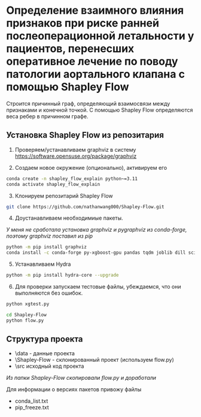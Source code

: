 # Определение взаимного влияния признаков при риске ранней послеоперационной летальности у пациентов, перенесших оперативное лечение по поводу патологии аортального клапана с помощью Shapley Flow

Строится причинный граф, определяющий взаимосвязи между признаками и конечной точкой.
С помощью Shapley Flow определяются веса ребер в причинном графе.

## Установка Shapley Flow из репозитария
1. Проверяем/устанавливаем graphviz в систему
https://software.opensuse.org/package/graphviz

2. Создаем новое окружение (опционально), активируем его
``` bash
conda create -n shapley_flow_explain python~=3.11
conda activate shapley_flow_explain
```
3. Клонируем репозитарий Shapley Flow
``` bash
git clone https://github.com/nathanwang000/Shapley-Flow.git
```
4. Доустанавливаем необходимиые пакеты.

_У меня не сработала установка graphviz и pygraphviz из conda-forge, поэтому graphviz поставил из pip_
``` bash
python -m pip install graphviz
conda install -c conda-forge py-xgboost-gpu pandas tqdm joblib dill scikit-learn pygraphviz
```
5. Устанавливаем Hydra
```bash
python -m pip install hydra-core --upgrade
```
6. Для проверки запускаем тестовые файлы, убеждаемся, что они выполняются без ошибок.
``` bash
python xgtest.py

cd Shapley-Flow
python flow.py
```
## Структура проекта

- \data - данные проекта
- \Shapley-Flow - склонированный проект (используем flow.py)
- \src исходный код проекта

_Из папки Shapley-Flow скопировали flow.py и доработали_

Для информации о версиях пакетов привожу файлы
 - conda_list.txt
 - pip_freeze.txt
